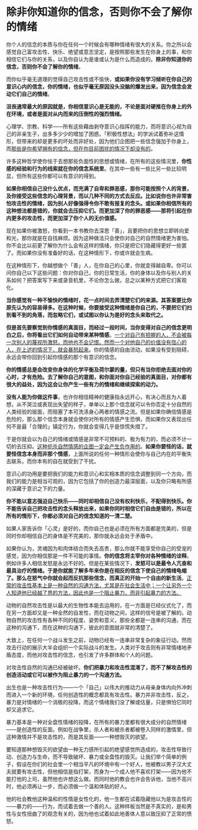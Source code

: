 # 除非你知道你的信念，否则你不会了解你的情绪

你个人的信念的本质与你在任何一个时候会有哪种情绪有很大的关系。你之所以会感觉自己富攻击性、快乐、绝望或意志坚定，是按照那些发生在你身上的事，和你相信它们与你的关系，以及你自认为是谁或认为是什么而造成的。**除非你知道你的信念，否则你不会了解你的情绪**。

而你似乎毫无道理的觉得自己攻击性或不愉快，**或如果你没有学习倾听在你自己的意识心内的信念，你的情绪，也似乎毫无原因没头没脑的爆发出来，因为信念会发动它们自己的情绪**。

**沮丧通常最大的原因就是，你相信意识心是无能的，不论是面对硬推在你身上的外在环境，或者是面对从内而来的压倒性的强烈情绪。**

心理学、宗教、科学——所有这些藉由剥夺意识心指挥的能力，而将意识心视为自己的非亲生子，出多多少少的增加了困惑。「积极性想法」的学派试着弥补这情形，但带来的却是更多的坏处而非好处，因为他们企图把一些信念强加于你身上，而<u>那些是你希望拥有的信念，但在你目前困扰的情况下却没有的</u>。

许多这种哲学使你怯于去想那些负面性的思想或情绪，在所有的这些情况里，**你性感的经验和行为的线索就在你的信念系统里**。在其中一些有一些比另一些比较明显，但所有这些你都可以有意识的得到。

**如果你相信自己没什么优点，而充满了自卑和罪恶感，那你可能按照个人的背景，及你接受这些信念的心理背景，而以几种不同的方式去反应。比如说你也许非常害怕攻击性的情绪，因为别人好像强得令你不敢有报复的念头。或如果你相信所有的这种想法都是错的，你就会去压抑它们。而更加深了你的罪恶感——那将引起在你内更多的攻击性，而更加深了你个人的无价值感。**

现在如果你被激怒，你看到一本书教你去深思「善」，且要把你的思想立即转向爱和光，那你就是在自找麻烦。因为这种做法只会使你对自己的自然情绪更为害怕。你不会比以前更了解你为什么会有这样的情绪，你只是把它们隐藏得更好一些罢了。而如果你没有准备好的话，在这种情形下，你或许就会生病。

在这种情形下，你越想做个「善」人，在你自己的心里，你就变得越自卑。你可以问你自己以下这些问题：你对你自己，你的日常生活，你的身体以及你与别人的关系如何？把答案写下来或录音机里，不论你怎么做，总之以某种方式把它们客观化。

**当你感觉有一种不愉快的情绪时，花一点时间去弄清楚它们的来源。其答案要比你原先认为的容易得多。在这种时候，你要接受这种情绪是你自己的，不要把它们扫到看不到的角落，而忽略它们，或试图以你认为是好的念头来取代之。**

**但是首先要察觉到你情感的真面目，而经过一段时间，当你变得对自己的信念更明白之后，你将看出它们如何自动带来某种情感**。<u>一个对自己有把握的人，不会被每一次别人的蔑视所激怒，而他也不会记恨。然而一个对他自己的价值没有信心的人，在上述的情况下，就会暴怒起来</u>。你的情感的自由流动，如果没有受到阻碍，永远会带你回到引起你情感的那个有意识的信念。

**你的情感总是会改变你身体的化学平衡及荷尔蒙的量，但只有当你拒绝去面对你的心时，才有危险。去了解你自己的意图，和你面对你自己经验的真面目，对你都有很大的益处，因为这会让你产生一些有力的情绪和继续探索的动力。**

**没有人能为你做这件事**，也许你相信精神的健康指永远开心，有决心而且为人着想，从不哭泣或表现出失望的样子，单单以上那个信念就可以令你否定十分自然的人类经验的层面，而阻塞了本可洗涤身心两者的情感之流。但是如果你确信情感是危险的，那么那个信念本身就会使你对所有的情感产生恐惧，而如果你又表现出任何不是最「合理的」镇定行为，你就会变得几乎是惊慌失措了。

于是你就会以为自己的情绪或情感是非常不可预料的、极为有力的，而必须不计一切的去压抑。<u>这种扼杀自然情感的企图一定会产生负作用的</u>。**如果你要怪的话，就要怪信念本身而非那个情感**，上面所说的任何一种情形会使你与自己内在的平衡失去联系，而你本有的自在就受到了干扰。

意识心的功用是要把我们的能力和意识心和实相本质的信念调整到同一个方向，而我们的能力是相当可观的，因为它包括了你的创造力最深层面，以及你只略有所感的深藏于意识之下的力量。

**你不能以意志强迫自己快乐——同时却相信自己没有权利快乐，不配得到快乐。你不能告诉自己把攻击性的念头释放出来，如果你同时相信它们自由是错的，所以在所有的情形下，你都必须对自己的信念知道的一清二楚。**

如果人家告诉你「心灵」是好的，而你自己也是必须在所有方面都是完美的，但是同时你却相信自己的身体是不完美的，那你就永远会处于矛盾中。

如果你认为，灵魂因为和肉体结合而失去高贵，那么你就不能享受你自己的受宠的感觉，因为你相信那是一件不可能的事情。**你的信念将主宰你对各种情绪的诠释**。例如许多人相信发怒是永远不好的。但是在某些情况下，**发怒可以是最令人亢奋和最具治疗的情绪。于是你就能了解多年来你是在相反的信念下使自己的情绪龟缩了。那么在怒气中你就会起而反抗那些信念，而真正的开始一个自由的新生活**。<u>正常的攻击性基本上是一种自然的沟通方法，尤其是在社会生活中；一个让另外一个人知道他已经越了界的方法，因此也是一个阻止暴力，而非引起暴力的方法。</u>

动物的自然攻击性是以最大的生物性本能去运用的，在一方面是已经仪式化了，而在另一方面却又是一种全然的自发性，而在动物之间，这样的信号是被了解的。动物自然的攻击性有各种不同的程度、姿势和意义，那些全都是一连串的沟通，而在这种的沟通下，而在这种的沟通下，彼此的意图就非常的清楚了。

大致上，在任何一个战斗发生之前，动物已经有一连串非常复杂的象征行动。然而攻击行动的展示大半会组织一个实际战斗的发生。人类对于攻击则有非常情绪地矛盾态度，而他对攻击性的信念，也引发了许多群体和个人的问题。

对攻击性自然的沟通已经被破坏。**你们把暴力和攻击性混淆了，而不了解攻击性的创造活动或它可以被作为阻止暴力的一个沟通方法。**

出生也是一种攻击性行为——一个「自己」以伟大的推动力从母亲身体内向外冲刺而进入一个新的环境，任何创造性的概念都具有攻击性。暴力并非攻击性，反之，暴力是对情绪的一个消极的投降，而这个情绪我们没了解或估量，只是惧怕它同时却又追求它。

暴力基本是一种对全盘性情绪的投降，在所有的暴力里都有很大成分的自然情绪——是创造性的反面。例如在战争里，杀人者和被杀者都被卷入同样的激情里，但这种激情并不是攻击性的，而是其反面——一种想毁灭的欲望。

要知道那种想毁灭的欲望由一种无力感所引起的绝望感觉所造成的，攻击性导致行动、创造力与生命，而不导致破坏、暴力或全盘性的毁灭。让我们举个简单的例子，假设在你们的社会里一个相当平凡的环境中有一个好人，他被教以男子汉大丈夫就要有攻击性，但他相信是指打架，而身为一个成人他不喜欢打架——因为他不能打他的上司，虽然他也许想这么做。而同时他的教会也许会告诉他，当他不高兴时，他必须再让一步，而必须做一个温和体贴的好人。

他的社会教他这种温和的性情是女性化的，他一生都在试着隐藏他以为是攻击性的——暴力的——行为，而试着去做一个善的人。这种样板当然是不真实的，是和男性与女性扭曲了的观念有关的，因为他也试着如此地善体人意以致压抑了正常的愤怒。

